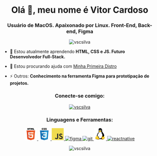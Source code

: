 <h1 align="center">Olá 👋, meu nome é Vitor Cardoso</h1>
<h3 align="center">Usuário de MacOS. Apaixonado por Linux. Front-End, Back-end, Figma</h3>

<p align="center"> <img src="https://komarev.com/ghpvc/?username=vscsilva&label=Profile%20views&color=0e75b6&style=flat" alt="vscsilva" /> </p>

- 🌱 Estou atualmente aprendendo **HTML, CSS e JS. Futuro Desenvolvedor Full-Stack.**

- 🤝 Estou procurando ajuda com [Minha Primeira Distro](https://github.com/vscsilva/minha-primeira-distro)

- ⚡ Outros: **Conhecimento na ferramenta Figma para prototipação de projetos.**

<h3 align="center">Conecte-se comigo:</h3>
<p align="center">
<a href="https://linkedin.com/in/vscsilva" target="blank"><img align="center" src="https://raw.githubusercontent.com/rahuldkjain/github-profile-readme-generator/master/src/images/icons/Social/linked-in-alt.svg" alt="vscsilva" height="30" width="40" /></a>
</p>

<h3 align="center">Linguagens e Ferramentas:</h3>
<p align="center"> <a href="https://www.w3.org/html/" target="_blank"> <img src="https://raw.githubusercontent.com/devicons/devicon/master/icons/html5/html5-original-wordmark.svg" alt="html5" width="40" height="40"/> </a> <a href="https://www.w3schools.com/css/" target="_blank"> <img src="https://raw.githubusercontent.com/devicons/devicon/master/icons/css3/css3-original-wordmark.svg" alt="css3" width="40" height="40"/> </a> <a href="https://developer.mozilla.org/en-US/docs/Web/JavaScript" target="_blank"> <img src="https://raw.githubusercontent.com/devicons/devicon/master/icons/javascript/javascript-original.svg" alt="javascript" width="40" height="40"/> </a><a href="https://www.figma.com/" target="_blank"> <img src="https://www.vectorlogo.zone/logos/figma/figma-icon.svg" alt="figma" width="40" height="40"/> </a> <a href="https://git-scm.com/" target="_blank"> <img src="https://www.vectorlogo.zone/logos/git-scm/git-scm-icon.svg" alt="git" width="40" height="40"/> </a>   <a href="https://www.linux.org/" target="_blank"> <img src="https://raw.githubusercontent.com/devicons/devicon/master/icons/linux/linux-original.svg" alt="linux" width="40" height="40"/> </a> <a href="https://reactnative.dev/" target="_blank"> <img src="https://reactnative.dev/img/header_logo.svg" alt="reactnative" width="40" height="40"/> </a> </p>

<p align="center"><img align="center" src="https://github-readme-stats.vercel.app/api/top-langs?username=vscsilva&show_icons=true&locale=en&layout=compact" alt="vscsilva" /></p>
